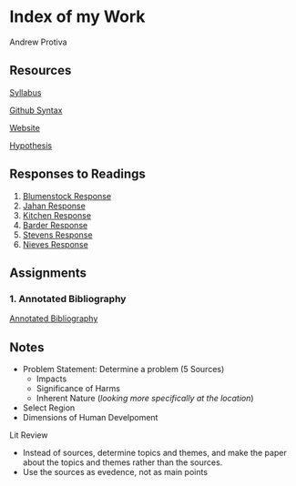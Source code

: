 # Index of my Work

Andrew Protiva

## Resources
[Syllabus](https://tyler-frazier.github.io/evolving_solutions)

[Github Syntax](https://help.github.com/en/github/writing-on-github/basic-writing-and-formatting-syntax)

[Website](https://aprotiva.github.io/Workshop/)

[Hypothesis](https://web.hypothes.is/)
## Responses to Readings
1. [Blumenstock Response](https://aprotiva.github.io/Workshop/blumenstock_response)
1. [Jahan Response](https://aprotiva.github.io/Workshop/jahan_response)
1. [Kitchen Response](https://aprotiva.github.io/Workshop/kitchen_response)
1. [Barder Response](https://aprotiva.github.io/Workshop/barder_response)
1. [Stevens Response](https://aprotiva.github.io/Workshop/stevens_response)
1. [Nieves Response](https://aprotiva.github.io/Workshop/nieves_response)

## Assignments 
### 1. Annotated Bibliography
[Annotated Bibliography](https://aprotiva.github.io/Workshop/annotated_bibliography)


## Notes
- Problem Statement: Determine a problem (5 Sources)
  - Impacts
  - Significance of Harms
  - Inherent Nature (*looking more specifically at the location*)
- Select Region
- Dimensions of Human Develpoment


Lit Review
- Instead of sources, determine topics and themes, and make the paper about the topics and themes rather than the sources.
- Use the sources as evedence, not as main points
